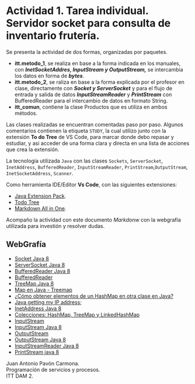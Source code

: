 # Actividad 1. Tarea individual. Servidor socket para consulta de inventario frutería.
Se presenta la actividad de dos formas, organizadas por paquetes.

- **itt.metodo_1**, se realiza en base a la forma indicada en los manuales, con ***InetSocketAddres, InputStream y OutputStream,*** se intercambia los datos en forma de ***bytes***.  
- **itt.metodo_2**, se raliza en base a la forma explicada por el profesor en clase, directamente con ***Socket y ServerSocket*** y para el flujo de entrada y salida de datos ***InputStreamReader*** y ***PrintStream*** con BufferedReader para el intercambio de datos en formato String.
- **itt_comun**, contiene la clase Productos que es utiliza en ambos métodos.

Las clases realizadas se encuentran comentadas paso por paso. Algunos comentarios contienen la etiqueta `STUDY`, la cual utilizo junto con la extensión **To do Tree** de VS Code, para marcar donde debo repasar y estudiar, y asi acceder de una forma clara y directa en una lista de acciones que crea la extensión.

La tecnología utilizada `Java` con las clases `Sockets`,  `ServerSocket`, `InetAddress`, `BufferedReader`, `InputStreamReader`, `PrintStream`,`OutputStream`, `InetSocketAddress`, `Scanner`.

Como herramienta IDE/Editor **Vs Code**, con las siguientes extensiones:
- [Java Extension Pack](https://marketplace.visualstudio.com/items?itemName=vscjava.vscode-java-pack).
- [Todo Tree](https://marketplace.visualstudio.com/items?itemName=Gruntfuggly.todo-tree)
- [Markdown All in One](https://marketplace.visualstudio.com/items?itemName=yzhang.markdown-all-in-one).

Acompaño la actividad con este documento *Markdonw* con la webgrafía utilizada para investión y resolver dudas.

## WebGrafía
- [Socket Java 8](https://docs.oracle.com/javase/8/docs/api/java/net/Socket.html) 
- [ServerSocket Java 8](https://docs.oracle.com/javase/8/docs/api/java/net/ServerSocket.html)
- [BufferedReader Java 8](https://docs.oracle.com/javase/8/docs/api/java/io/BufferedReader.html)
- [BufferedReader](https://guru99.es/buffered-reader-in-java/)
- [TreeMap Java 8](https://docs.oracle.com/javase/8/docs/api/java/util/TreeMap.html)
- [Map en Java - Treemap](https://jarroba.com/map-en-java-con-ejemplos/)
- [¿Cómo obtener elementos de un HashMap en otra clase en Java?](https://es.stackoverflow.com/questions/3125/cómo-obtener-elementos-de-un-hashmap-en-otra-clase-en-java)
- [Java getting my IP address](https://stackoverflow.com/questions/8083479/java-getting-my-ip-address);
- [InetAddress Java 8](https://docs.oracle.com/javase/8/docs/api/java/net/InetAddress.html)
- [Colecciones: HashMap, TreeMap y LinkedHashMap](https://www.tutorialesprogramacionya.com/javaya/detalleconcepto.php?punto=76&codigo=156&inicio=60)
- [InputStream](http://www.w3api.com/wiki/Java:InputStream.read())
- [InputStream Java 8](https://docs.oracle.com/javase/8/docs/api/java/io/InputStream.html)
- [OutputStream](http://www.w3api.com/wiki/Java:OutputStream)
- [OutputStream Java 8](https://docs.oracle.com/javase/8/docs/api/java/io/OutputStream.html)
- [InputStreamReader Java 8](https://docs.oracle.com/javase/8/docs/api/java/io/InputStreamReader.html)
- [PrintStream java 8](https://docs.oracle.com/javase/8/docs/api/java/io/PrintStream.html)

Juan Antonio Pavón Carmona.  
Programación de servicios y procesos.  
ITT DAM 2.
